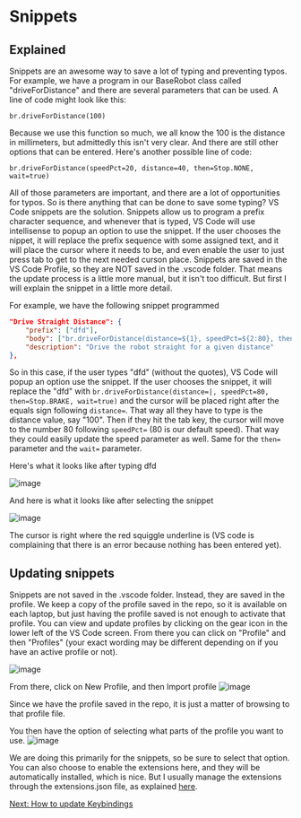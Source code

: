 # Snippets

## Explained
Snippets are an awesome way to save a lot of typing and preventing typos. For example, we have a program in our BaseRobot class called "driveForDistance" and there are several parameters that can be used. A line of code might look like this:

`br.driveForDistance(100)`

Because we use this function so much, we all know the 100 is the distance in millimeters, but admittedly this isn't very clear. And there are still other options that can be entered. Here's another possible line of code:

`br.driveForDistance(speedPct=20, distance=40, then=Stop.NONE, wait=true)`

All of those parameters are important, and there are a lot of opportunities for typos. So is there anything that can be done to save some typing? VS Code snippets are the solution. Snippets allow us to program a prefix character sequence, and whenever that is typed, VS Code will use intellisense to popup an option to use the snippet. If the user chooses the nippet, it will replace the prefix sequence with some assigned text, and it will place the cursor where it needs to be, and even enable the user to just press tab to get to the next needed curson place. Snippets are saved in the VS Code Profile, so they are NOT saved in the .vscode folder. That means the update process is a little more manual, but it isn't too difficult. But first I will explain the snippet in a little more detail.

For example, we have the following snippet programmed
```json
"Drive Straight Distance": {
    "prefix": ["dfd"],
    "body": ["br.driveForDistance(distance=${1}, speedPct=${2:80}, then=${3:Stop.BRAKE}, wait=${4:True})"],
    "description": "Drive the robot straight for a given distance"
},
```

So in this case, if the user types "dfd" (without the quotes), VS Code will popup an option use the snippet. If the user chooses the snippet, it will replace the "dfd" with `br.driveForDistance(distance=|, speedPct=80, then=Stop.BRAKE, wait=true)` and the cursor will be placed right after the equals sign following `distance=`. That way all they have to type is the distance value, say "100". Then if they hit the tab key, the cursor will move to the number 80 following `speedPct=` (80 is our default speed). That way they could easily update the speed parameter as well. Same for the `then=` parameter and the `wait=` parameter.

Here's what it looks like after typing dfd

![image](https://github.com/user-attachments/assets/55af02a1-11f8-450b-be01-6820326bedc0)

And here is what it looks like after selecting the snippet

![image](https://github.com/user-attachments/assets/efb3a12b-4991-464d-b34e-4020881ddb47)

The cursor is right where the red squiggle underline is (VS code is complaining that there is an error because nothing has been entered yet).


## Updating snippets
Snippets are not saved in the .vscode folder. Instead, they are saved in the profile. We keep a copy of the profile saved in the repo, so it is available on each laptop, but just having the profile saved is not enough to activate that profile. You can view and update profiles by clicking on the gear icon in the lower left of the VS Code screen. From there you can click on "Profile" and then "Profiles" (your exact wording may be different depending on if you have an active profile or not).

![image](https://github.com/user-attachments/assets/dd6cddad-96fe-4be5-b3c7-f4658f9d0d83)

From there, click on New Profile, and then Import profile
![image](https://github.com/user-attachments/assets/b02dca6b-7363-4ee8-b2a5-07c508779fbb)

Since we have the profile saved in the repo, it is just a matter of browsing to that profile file.

You then have the option of selecting what parts of the profile you want to use.
![image](https://github.com/user-attachments/assets/f80c69ae-0edc-4a12-8de4-7432a8302e12)

We are doing this primarily for the snippets, so be sure to select that option. You can also choose to enable the extensions here, and they will be automatically installed, which is nice. But I usually manage the extensions through the extensions.json file, as explained [here](https://github.com/MrGibbage/fll-pybricks-vscode-tutorial/blob/main/update-extensions.md).

[Next: How to update Keybindings](https://github.com/MrGibbage/fll-pybricks-vscode-tutorial/blob/main/update-keybindings.md)
